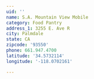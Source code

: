```yaml
---
uid: ''
name: S.A. Mountain View Mobile
category: Food Pantry
address_1: 3255 E. Ave R
city: Palmdale
state: CA
zipcode: '93550'
phone: 661.947.4700
latitude: '34.5732114'
longitude: '-118.0702161'

---
```

